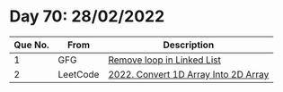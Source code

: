# Day 70: 28/02/2022

| Que No. | From | Description |
| --- | --- | --- |
| 1 | GFG | [Remove loop in Linked List](https://practice.geeksforgeeks.org/problems/remove-loop-in-linked-list/1/?page=1&company[]=Amazon&sortBy=submissions#) |
| 2 | LeetCode | [2022. Convert 1D Array Into 2D Array](https://leetcode.com/problems/convert-1d-array-into-2d-array/) |

